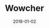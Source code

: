 ---
layout: site
title: "Wowcher"
date: 2018-01-02
categories: [community]
version: 1.6.2
major: 1
minor: 6
patch: 2
slug: wowcher
link: https://www.wowcher.co.uk/
submitter: lpolepeddi
permalink: /sites/:slug
---